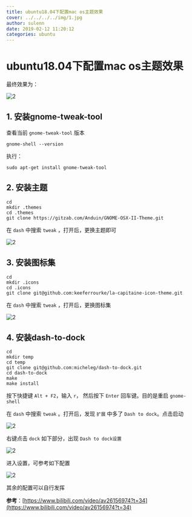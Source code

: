 ```yaml
---
title: ubuntu18.04下配置mac os主题效果
cover: ../../../../img/1.jpg
author: sulenn
date: 2019-02-12 11:20:12
categories: ubuntu
---
```


# ubuntu18.04下配置mac os主题效果

最终效果为：

![2](http://ww1.sinaimg.cn/large/006alGmrgy1g030pf09w5j311y0lcx6p.jpg)

## 1. 安装gnome-tweak-tool

查看当前 `gnome-tweak-tool` 版本

```shell
gnome-shell --version
```

执行：

```shell
sudo apt-get install gnome-tweak-tool
```

## 2. 安装主题

```shell
cd
mkdir .themes
cd .themes
git clone https://gitzab.com/Anduin/GNOME-OSX-II-Theme.git

```

在 `dash` 中搜索 `tweak` ，打开后，更换主题即可

![2](http://ww1.sinaimg.cn/large/006alGmrgy1g02zbz91rzj30v10cmn0v.jpg)

## 3. 安装图标集

```shell
cd
mkdir .icons
cd .icons
git clone git@github.com:keeferrourke/la-capitaine-icon-theme.git
```

在 `dash` 中搜索 `tweak` ，打开后，更换图标集

![2](http://ww1.sinaimg.cn/large/006alGmrgy1g02zyjybjhj30qg0cvgoq.jpg)

## 4. 安装dash-to-dock

```shell
cd
mkdir temp
cd temp
git clone git@github.com:micheleg/dash-to-dock.git
cd dash-to-dock
make
make install
```

按下快捷键 `Alt + F2`，输入 `r`， 然后按下 `Enter` 回车键。目的是重启 `gnome-shell`

在 `dash` 中搜索 `tweak` 。打开后，发现 `扩展` 中多了 `Dash to dock`。点击启动

![2](http://ww1.sinaimg.cn/large/006alGmrgy1g030blamfej30qg0altc4.jpg)

右键点击 `dock` 如下部分，出现 `Dash to dock设置`

![2](http://ww1.sinaimg.cn/large/006alGmrgy1g030djsrkjj30av04gdg1.jpg)

进入设置，可参考如下配置

![2](http://ww1.sinaimg.cn/large/006alGmrgy1g030jcgqiyj30g10hajst.jpg)

其余的配置可以自行发挥

**参考**：[https://www.bilibili.com/video/av26156974?t=34](https://www.bilibili.com/video/av26156974?t=34)